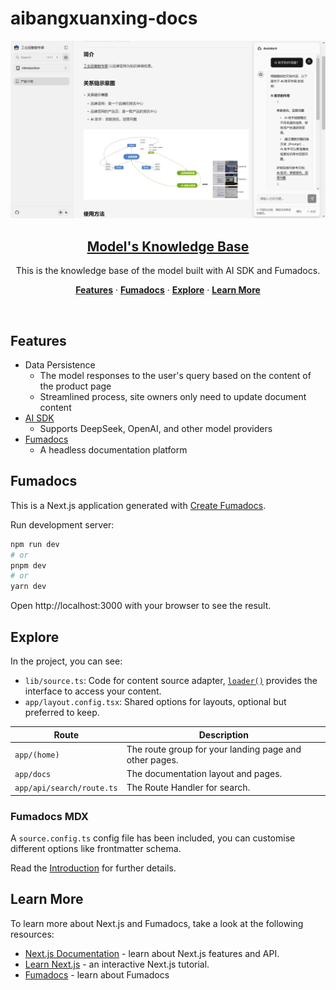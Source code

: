 # aibangxuanxing-docs

<a href="https://docs.aibangxuanxing.com/docs/documentation/introduction">
  <img alt="Model's Knowledge Base" src="public/Example.jpg">
  <h2 align="center">Model's Knowledge Base</h2>
</a>

<p align="center">
    This is the knowledge base of the model built with AI SDK and Fumadocs.
</p>

<p align="center">
  <a href="#features"><strong>Features</strong></a> ·
  <a href="#fumadocs"><strong>Fumadocs</strong></a> ·
  <a href="#explore"><strong>Explore</strong></a> ·
  <a href="#learn-more"><strong>Learn More</strong></a>
</p>
<br/>

## Features

- Data Persistence
  - The model responses to the user's query based on the content of the product page
  - Streamlined process, site owners only need to update document content
- [AI SDK](https://sdk.vercel.ai/docs)
  - Supports DeepSeek, OpenAI, and other model providers
- [Fumadocs](https://fumadocs.vercel.app)
  - A headless documentation platform

## Fumadocs

This is a Next.js application generated with
[Create Fumadocs](https://github.com/fuma-nama/fumadocs).

Run development server:

```bash
npm run dev
# or
pnpm dev
# or
yarn dev
```

Open http://localhost:3000 with your browser to see the result.

## Explore

In the project, you can see:

- `lib/source.ts`: Code for content source adapter, [`loader()`](https://fumadocs.dev/docs/headless/source-api) provides the interface to access your content.
- `app/layout.config.tsx`: Shared options for layouts, optional but preferred to keep.

| Route                     | Description                                            |
| ------------------------- | ------------------------------------------------------ |
| `app/(home)`              | The route group for your landing page and other pages. |
| `app/docs`                | The documentation layout and pages.                    |
| `app/api/search/route.ts` | The Route Handler for search.                          |

### Fumadocs MDX

A `source.config.ts` config file has been included, you can customise different options like frontmatter schema.

Read the [Introduction](https://fumadocs.dev/docs/mdx) for further details.

## Learn More

To learn more about Next.js and Fumadocs, take a look at the following
resources:

- [Next.js Documentation](https://nextjs.org/docs) - learn about Next.js
  features and API.
- [Learn Next.js](https://nextjs.org/learn) - an interactive Next.js tutorial.
- [Fumadocs](https://fumadocs.vercel.app) - learn about Fumadocs
